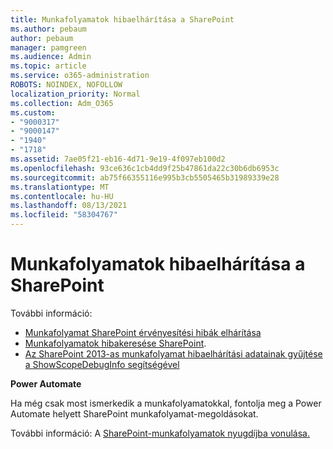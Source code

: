 ```yaml
---
title: Munkafolyamatok hibaelhárítása a SharePoint
ms.author: pebaum
author: pebaum
manager: pamgreen
ms.audience: Admin
ms.topic: article
ms.service: o365-administration
ROBOTS: NOINDEX, NOFOLLOW
localization_priority: Normal
ms.collection: Adm_O365
ms.custom:
- "9000317"
- "9000147"
- "1940"
- "1718"
ms.assetid: 7ae05f21-eb16-4d71-9e19-4f097eb100d2
ms.openlocfilehash: 93ce636c1cb4dd9f25b47861da22c30b6db6953c
ms.sourcegitcommit: ab75f66355116e995b3cb5505465b31989339e28
ms.translationtype: MT
ms.contentlocale: hu-HU
ms.lasthandoff: 08/13/2021
ms.locfileid: "58304767"
---
```

# <a name="troubleshoot-workflows-in-sharepoint"></a>Munkafolyamatok hibaelhárítása a SharePoint

További információ:

- [Munkafolyamat SharePoint érvényesítési hibák elhárítása](https://docs.microsoft.com/sharepoint/dev/general-development/troubleshooting-sharepoint-server-workflow-validation-errors-in-visio)
- [Munkafolyamatok hibakeresése SharePoint](https://docs.microsoft.com/sharepoint/dev/general-development/debugging-sharepoint-server-workflows).
- [Az SharePoint 2013-as munkafolyamat hibaelhárítási adatainak gyűjtése a ShowScopeDebugInfo segítségével](https://docs.microsoft.com/sharepoint/troubleshoot/workflows/gather-workflow-data)

**Power Automate**

Ha még csak most ismerkedik a [](https://docs.microsoft.com/power-automate/modern-approvals) munkafolyamatokkal, fontolja meg a Power Automate helyett SharePoint munkafolyamat-megoldásokat.

További információ: A [SharePoint-munkafolyamatok nyugdíjba vonulása.](https://docs.microsoft.com/alchemyinsights/sharepoint-workflows-retiring)

